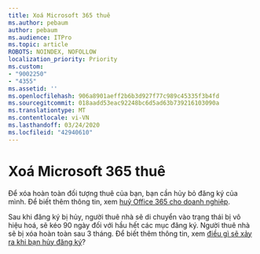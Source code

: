 ```yaml
---
title: Xoá Microsoft 365 thuê
ms.author: pebaum
author: pebaum
ms.audience: ITPro
ms.topic: article
ROBOTS: NOINDEX, NOFOLLOW
localization_priority: Priority
ms.custom:
- "9002250"
- "4355"
ms.assetid: ''
ms.openlocfilehash: 906a8901aeff2b6b3d927f77c989c45335f3b4fd
ms.sourcegitcommit: 018aadd53eac92248bc6d5ad63b739216103090a
ms.translationtype: MT
ms.contentlocale: vi-VN
ms.lasthandoff: 03/24/2020
ms.locfileid: "42940610"
---
```

# <a name="delete-microsoft-365-tenant"></a>Xoá Microsoft 365 thuê

Để xóa hoàn toàn đối tượng thuê của bạn, bạn cần hủy bỏ đăng ký của mình. Để biết thêm thông tin, xem [huỷ Office 365 cho doanh nghiệp](https://docs.microsoft.com/microsoft-365/commerce/subscriptions/cancel-your-subscription?view=o365-worldwide). 
 
Sau khi đăng ký bị hủy, người thuê nhà sẽ di chuyển vào trạng thái bị vô hiệu hoá, sẽ kéo 90 ngày đối với hầu hết các mục đăng ký. Người thuê nhà sẽ bị xóa hoàn toàn sau 3 tháng. Để biết thêm thông tin, xem [điều gì sẽ xảy ra khi bạn hủy đăng ký](https://docs.microsoft.com/microsoft-365/commerce/subscriptions/cancel-your-subscription?view=o365-worldwide#what-happens-when-you-cancel-a-subscription)?

